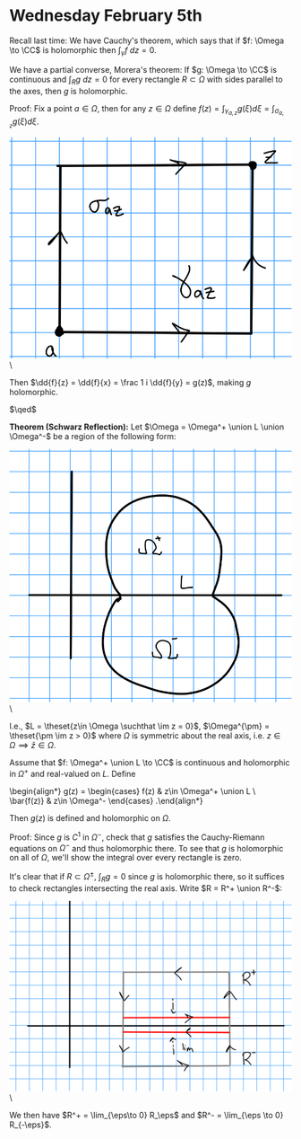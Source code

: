 # Wednesday February 5th

Recall last time:
We have Cauchy's theorem, which says that if $f: \Omega \to \CC$ is holomorphic then $\int_\gamma f~dz = 0$.

We have a partial converse, Morera's theorem: If $g: \Omega \to \CC$ is continuous and $\int_R g~dz = 0$ for every rectangle $R\subset \Omega$ with sides parallel to the axes, then $g$ is holomorphic.

Proof:
Fix a point $a\in\Omega$, then for any $z\in\Omega$ define $f(z) = \int_{\gamma_{a, z}} g(\xi) d\xi = \int_{\sigma_{a, z}} g(\xi) d\xi$.

![Image](figures/2020-02-05-13:42.png)\

Then $\dd{f}{z} = \dd{f}{x} = \frac 1 i \dd{f}{y} = g(z)$, making $g$ holomorphic.

$\qed$

**Theorem (Schwarz Reflection):**
Let $\Omega = \Omega^+ \union L \union \Omega^-$ be a region of the following form:

![Image](figures/2020-02-05-13:45.png)\

I.e., $L = \theset{z\in \Omega \suchthat \im z = 0}$, $\Omega^{\pm} = \theset{\pm \im z > 0}$ where $\Omega$ is symmetric about the real axis, i.e. $z\in \Omega \implies \bar z \in \Omega$.

Assume that $f: \Omega^+ \union L \to \CC$ is continuous and holomorphic in $\Omega^+$ and real-valued on $L$.
Define

\begin{align*}
g(z) = 
\begin{cases}
f(z) & z\in \Omega^+ \union L \\
\bar{f(z)} & z\in \Omega^-
\end{cases}
.\end{align*}

Then $g(z)$ is defined and holomorphic on $\Omega$.

Proof:
Since $g$ is $C^1$ in $\Omega^-$, check that $g$ satisfies the Cauchy-Riemann equations on $\Omega^-$ and thus holomorphic there.
To see that $g$ is holomorphic on all of $\Omega$, we'll show the integral over every rectangle is zero.

It's clear that if $R\subset \Omega^{\pm}$, $\int_R g = 0$ since $g$ is holomorphic there, so it suffices to check rectangles intersecting the real axis.
Write $R = R^+ \union R^-$:

![Image](figures/2020-02-05-13:59.png)\

We then have $R^+ = \lim_{\eps\to 0} R_\eps$  and $R^- = \lim_{\eps \to 0} R_{-\eps}$.
